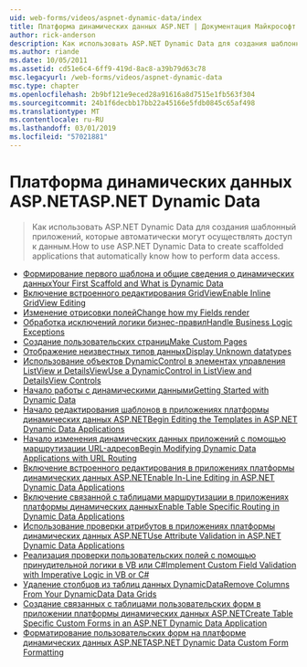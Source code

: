 ```yaml
---
uid: web-forms/videos/aspnet-dynamic-data/index
title: Платформа динамических данных ASP.NET | Документация Майкрософт
author: rick-anderson
description: Как использовать ASP.NET Dynamic Data для создания шаблонный приложений, которые автоматически могут осуществлять доступ к данным.
ms.author: riande
ms.date: 10/05/2011
ms.assetid: cd51e6c4-6ff9-419d-8ac8-a39b79d63c78
msc.legacyurl: /web-forms/videos/aspnet-dynamic-data
msc.type: chapter
ms.openlocfilehash: 2b9bf121e9eced28a91616a8d7515e1fb563f304
ms.sourcegitcommit: 24b1f6decbb17bb22a45166e5fdb0845c65af498
ms.translationtype: MT
ms.contentlocale: ru-RU
ms.lasthandoff: 03/01/2019
ms.locfileid: "57021881"
---
```

<a name="aspnet-dynamic-data"></a><span data-ttu-id="90704-103">Платформа динамических данных ASP.NET</span><span class="sxs-lookup"><span data-stu-id="90704-103">ASP.NET Dynamic Data</span></span>
====================
> <span data-ttu-id="90704-104">Как использовать ASP.NET Dynamic Data для создания шаблонный приложений, которые автоматически могут осуществлять доступ к данным.</span><span class="sxs-lookup"><span data-stu-id="90704-104">How to use ASP.NET Dynamic Data to create scaffolded applications that automatically know how to perform data access.</span></span>


- [<span data-ttu-id="90704-105">Формирование первого шаблона и общие сведения о динамических данных</span><span class="sxs-lookup"><span data-stu-id="90704-105">Your First Scaffold and What is Dynamic Data</span></span>](your-first-scaffold-and-what-is-dynamic-data.md)
- [<span data-ttu-id="90704-106">Включение встроенного редактирования GridView</span><span class="sxs-lookup"><span data-stu-id="90704-106">Enable Inline GridView Editing</span></span>](how-do-i-enable-inline-gridview-editing.md)
- [<span data-ttu-id="90704-107">Изменение отрисовки полей</span><span class="sxs-lookup"><span data-stu-id="90704-107">Change how my Fields render</span></span>](how-do-i-change-how-my-fields-render.md)
- [<span data-ttu-id="90704-108">Обработка исключений логики бизнес-правил</span><span class="sxs-lookup"><span data-stu-id="90704-108">Handle Business Logic Exceptions</span></span>](how-do-i-handle-business-logic-exceptions.md)
- [<span data-ttu-id="90704-109">Создание пользовательских страниц</span><span class="sxs-lookup"><span data-stu-id="90704-109">Make Custom Pages</span></span>](how-do-i-make-custom-pages.md)
- [<span data-ttu-id="90704-110">Отображение неизвестных типов данных</span><span class="sxs-lookup"><span data-stu-id="90704-110">Display Unknown datatypes</span></span>](how-do-i-display-unknown-datatypes.md)
- [<span data-ttu-id="90704-111">Использование объектов DynamicControl в элементах управления ListView и DetailsView</span><span class="sxs-lookup"><span data-stu-id="90704-111">Use a DynamicControl in ListView and DetailsView Controls</span></span>](how-do-i-use-a-dynamiccontrol-in-listview-and-detailsview-controls.md)
- [<span data-ttu-id="90704-112">Начало работы с динамическими данными</span><span class="sxs-lookup"><span data-stu-id="90704-112">Getting Started with Dynamic Data</span></span>](getting-started-with-dynamic-data.md)
- [<span data-ttu-id="90704-113">Начало редактирования шаблонов в приложениях платформы динамических данных ASP.NET</span><span class="sxs-lookup"><span data-stu-id="90704-113">Begin Editing the Templates in ASP.NET Dynamic Data Applications</span></span>](begin-editing-the-templates-in-aspnet-dynamic-data-applications.md)
- [<span data-ttu-id="90704-114">Начало изменения динамических данных приложений с помощью маршрутизации URL-адресов</span><span class="sxs-lookup"><span data-stu-id="90704-114">Begin Modifying Dynamic Data Applications with URL Routing</span></span>](begin-modifying-dynamic-data-applications-with-url-routing.md)
- [<span data-ttu-id="90704-115">Включение встроенного редактирования в приложениях платформы динамических данных ASP.NET</span><span class="sxs-lookup"><span data-stu-id="90704-115">Enable In-Line Editing in ASP.NET Dynamic Data Applications</span></span>](enable-in-line-editing-in-aspnet-dynamic-data-applications.md)
- [<span data-ttu-id="90704-116">Включение связанной с таблицами маршрутизации в приложениях платформы динамических данных</span><span class="sxs-lookup"><span data-stu-id="90704-116">Enable Table Specific Routing in Dynamic Data Applications</span></span>](how-to-enable-table-specific-routing-in-dynamic-data-applications.md)
- [<span data-ttu-id="90704-117">Использование проверки атрибутов в приложениях платформы динамических данных ASP.NET</span><span class="sxs-lookup"><span data-stu-id="90704-117">Use Attribute Validation in ASP.NET Dynamic Data Applications</span></span>](how-to-use-attribute-validation-in-aspnet-dynamic-data-applications.md)
- [<span data-ttu-id="90704-118">Реализация проверки пользовательских полей с помощью принудительной логики в VB или C#</span><span class="sxs-lookup"><span data-stu-id="90704-118">Implement Custom Field Validation with Imperative Logic in VB or C#</span></span>](how-to-implement-custom-field-validation-with-imperative-logic-in-vb-or-c.md)
- [<span data-ttu-id="90704-119">Удаление столбцов из таблиц данных DynamicData</span><span class="sxs-lookup"><span data-stu-id="90704-119">Remove Columns From Your DynamicData Data Grids</span></span>](how-to-remove-columns-from-your-dynamicdata-data-grids.md)
- [<span data-ttu-id="90704-120">Создание связанных с таблицами пользовательских форм в приложении платформы динамических данных ASP.NET</span><span class="sxs-lookup"><span data-stu-id="90704-120">Create Table Specific Custom Forms in an ASP.NET Dynamic Data Application</span></span>](how-to-create-table-specific-custom-forms-in-an-aspnet-dynamic-data-application.md)
- [<span data-ttu-id="90704-121">Форматирование пользовательских форм на платформе динамических данных ASP.NET</span><span class="sxs-lookup"><span data-stu-id="90704-121">ASP.NET Dynamic Data Custom Form Formatting</span></span>](aspnet-dynamic-data-custom-form-formatting.md)
